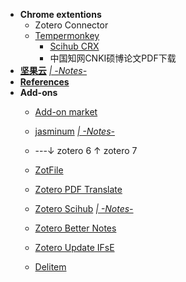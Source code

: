 - **Chrome extentions**
  - Zotero Connector
  - [Tempermonkey](https://www.tampermonkey.net/)
    - [Scihub CRX](https://www.scigreat.com/139999.html)
    - 中国知网CNKI硕博论文PDF下载
- [**坚果云**](https://www.jianguoyun.com/#/) [*| -Notes-*](https://github.com/conanchiao/zotero/blob/main/jianguoyun.md)
- [**References**](https://github.com/conanchiao/zotero/blob/main/References.md)
- **Add-ons**
  - [Add-on market](https://github.com/syt2/zotero-addons)
  - [jasminum](https://github.com/l0o0/jasminum) [*| -Notes-*](https://github.com/conanchiao/zotero/blob/main/jasminum.md)
  - ---↓ zotero 6 ↑ zotero 7
  - [ZotFile](http://zotfile.com/)

  - [Zotero PDF Translate](https://github.com/windingwind/zotero-pdf-translate)
  - [Zotero Scihub](https://github.com/ethanwillis/zotero-scihub) [*| -Notes-*](https://github.com/conanchiao/zotero/blob/main/Zotero%20Scihub.md)
  - [Zotero Better Notes](https://github.com/windingwind/zotero-better-notes)
  - [Zotero Update IFsE](https://github.com/redleafnew/zotero-updateifsE)
  - [Delitem](https://github.com/redleafnew/delitemwithatt)
